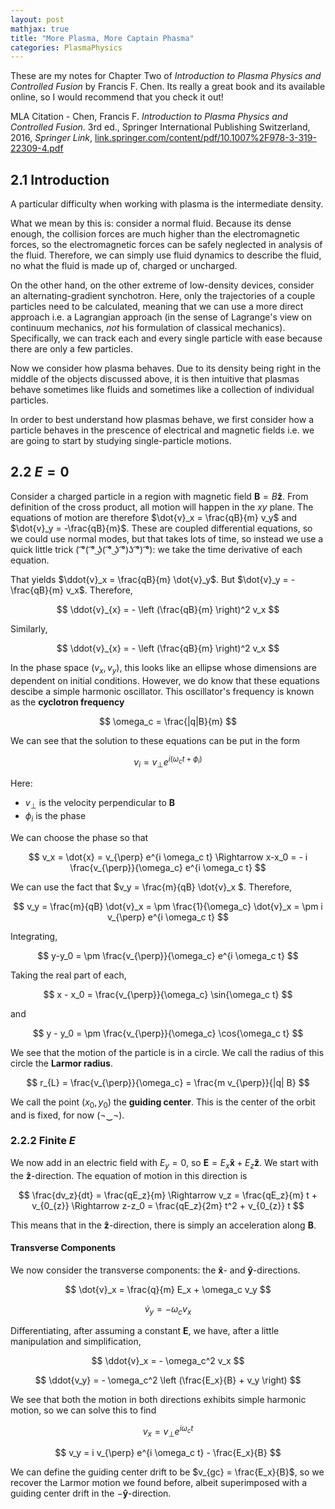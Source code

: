 ```yaml
---
layout: post
mathjax: true
title: "More Plasma, More Captain Phasma"
categories: PlasmaPhysics
---
```

These are my notes for Chapter Two of *Introduction to Plasma Physics and Controlled Fusion* by Francis F. Chen. Its really a great book and its available online, so I would recommend that you check it out!

MLA Citation - Chen, Francis F. *Introduction to Plasma Physics and Controlled Fusion*. 3rd ed., Springer International Publishing Switzerland, 2016, *Springer Link*, [link.springer.com/content/pdf/10.1007%2F978-3-319-22309-4.pdf](https://link.springer.com/content/pdf/10.1007%2F978-3-319-22309-4.pdf.)

## 2.1 Introduction
A particular difficulty when working with plasma is the intermediate density.

What we mean by this is: consider a normal fluid.
Because its dense enough, the collision forces are much higher than the electromagnetic forces, so the electromagnetic forces can be safely neglected in analysis of the fluid.
Therefore, we can simply use fluid dynamics to describe the fluid, no what the fluid is made up of, charged or uncharged.

On the other hand, on the other extreme of low-density devices, consider an alternating-gradient synchotron. 
Here, only the trajectories of a couple particles need to be calculated, meaning that we can use a more direct approach i.e. a Lagrangian approach (in the sense of Lagrange's view on continuum mechanics, *not* his formulation of classical mechanics).
Specifically, we can track each and every single particle with ease because there are only a few particles.

Now we consider how plasma behaves.
Due to its density being right in the middle of the objects discussed above, it is then intuitive that plasmas behave sometimes like fluids and sometimes like a collection of individual particles.

In order to best understand how plasmas behave, we first consider how a particle behaves in the prescence of electrical and magnetic fields i.e. we are going to start by studying single-particle motions.

## 2.2 $E=0$
Consider a charged particle in a region with magnetic field $\boldsymbol{B} = B \boldsymbol{\hat{z}}$.
From definition of the cross product, all motion will happen in the $xy$ plane.
The equations of motion are therefore $\dot{v}_x = \frac{qB}{m} v_y$ and $\dot{v}_y = -\frac{qB}{m}$.
These are coupled differential equations, so we could use normal modes, but that takes lots of time, so instead we use a quick little trick ( ͡°( ͡° ͜ʖ( ͡° ͜ʖ ͡°)ʖ ͡°) ͡°): we take the time derivative of each equation.

That yields $\ddot{v}_x = \frac{qB}{m} \dot{v}_y$.
But $\dot{v}_y = - \frac{qB}{m} v_x$. Therefore,


$$
\ddot{v}_{x} = - \left (\frac{qB}{m} \right)^2 v_x
$$


Similarly,


$$
\ddot{v}_{x} = - \left (\frac{qB}{m} \right)^2 v_x
$$


In the phase space $(v_x, v_y)$, this looks like an ellipse whose dimensions are dependent on initial conditions.
However, we do know that these equations descibe a simple harmonic oscillator.
This oscillator's frequency is known as the **cyclotron frequency**


$$
\omega_c = \frac{|q|B}{m}
$$


We can see that the solution to these equations can be put in the form


$$
v_{i} = v_{\perp} e^{i(\omega_c t + \phi_i)}
$$


Here:
- $v_{\perp}$ is the velocity perpendicular to $\boldsymbol{B}$
- $\phi_i$ is the phase

We can choose the phase so that


$$
v_x = \dot{x} = v_{\perp} e^{i \omega_c t} \Rightarrow x-x_0 = - i \frac{v_{\perp}}{\omega_c} e^{i \omega_c t}
$$


We can use the fact that $v_y = \frac{m}{qB} \dot{v}_x $.
Therefore,


$$
v_y = \frac{m}{qB} \dot{v}_x = \pm \frac{1}{\omega_c} \dot{v}_x = \pm i v_{\perp} e^{i \omega_c t}
$$

Integrating,


$$
y-y_0 = \pm \frac{v_{\perp}}{\omega_c} e^{i \omega_c t}
$$

Taking the real part of each,


$$
x - x_0 = \frac{v_{\perp}}{\omega_c} \sin{\omega_c t}
$$


and


$$
y - y_0 = \pm \frac{v_{\perp}}{\omega_c} \cos{\omega_c t}
$$


We see that the motion of the particle is in a circle.
We call the radius of this circle the **Larmor radius**.


$$
r_{L} = \frac{v_{\perp}}{\omega_c} = \frac{m v_{\perp}}{|q| B}
$$


We call the point $(x_0 , y_0)$ the **guiding center**.
This is the center of the orbit and is fixed, for now (¬‿¬).

### 2.2.2 Finite $E$

We now add in an electric field with $E_y = 0$, so $\boldsymbol{E} = E_x \boldsymbol{\hat{x}} + E_z \boldsymbol{\hat{z}}$.
We start with the $\boldsymbol{\hat{z}}$-direction.
The equation of motion in this direction is


$$
\frac{dv_z}{dt} = \frac{qE_z}{m} \Rightarrow v_z = \frac{qE_z}{m} t + v_{0_{z}} \Rightarrow z-z_0 = \frac{qE_z}{2m} t^2 + v_{0_{z}} t
$$


This means that in the $\boldsymbol{\hat{z}}$-direction, there is simply an acceleration along $\boldsymbol{B}$.

#### Transverse Components
We now consider the transverse components: the $\boldsymbol{\hat{x}}$- and $\boldsymbol{\hat{y}}$-directions.


$$
\dot{v}_x = \frac{q}{m} E_x + \omega_c v_y
$$


$$
\dot{v}_y = - \omega_c v_x
$$


Differentiating, after assuming a constant $\boldsymbol{E}$, we have, after a little manipulation and simplification,


$$
\ddot{v}_x = - \omega_c^2 v_x
$$


$$
\ddot{v_y} = - \omega_c^2 \left (\frac{E_x}{B} + v_y \right)
$$


We see that both the motion in both directions exhibits simple harmonic motion, so we can solve this to find


$$
v_x = v_{\perp} e^{i \omega_c t}
$$


$$
v_y = i v_{\perp} e^{i \omega_c t} - \frac{E_x}{B}
$$


We can define the guiding center drift to be $v_{gc} = \frac{E_x}{B}$, so we recover the Larmor motion we found before, albeit superimposed with a guiding center drift in the $- \boldsymbol{\hat{y}}$-direction.
